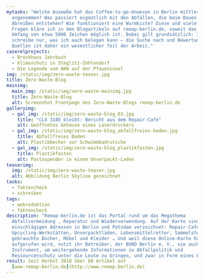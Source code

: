 ```yaml
---
mytasks: "Welche Ausmaße hat das Coffee-to-go-Unwesen in Berlin mittlerweile
  angenommen? Was passiert eigentlich mit den Abfällen, die beim Bauen und
  Abreißen entstehen? Wie funktioniert eine Wurmkiste? Diese und viele andere
  Fragen kläre ich in den Blogartikeln auf remap-berlin.de, soweit das in einem
  Umfang von etwa 5000 Zeichen möglich ist. Dabei gilt grundsätzlich: Ich
  schreibe nur, was ich auch belegen kann – die Suche nach und Bewertung von
  Quellen ist daher ein wesentlicher Teil der Arbeit."
caserelprojects:
  - Brockhaus Jahrbuch
  - Klimaschutz in Steglitz-Zehlendorf
  - Die Legende vom AKW auf der Pfaueninsel
img: /static/img/zero-waste-teaser.jpg
title: Zero-Waste-Blog
mainimg:
  main_img: /static/img/zero-waste-mainimg.jpg
  title: Zero-Waste-Blog
  alt: Screenshot Frontpage des Zero-Waste-Blogs remap-berlin.de
galleryimg:
  - gal_img: /static/img/zero-waste-blog_03.jpg
    title: "CLX 3185 bleibt: Bericht aus dem Repair-Café"
    alt: Geöffnetes Gehäuse eines Laserdruckers
  - gal_img: /static/img/zero-waste-blog_abfallfreies-baden.jpg
    title: Abfallfreies Baden
    alt: Plastikbecher vor Schwimmbadrutsche
  - gal_img: /static/img/zero-waste-blog_plastikfasten.jpg
    title: Plastikfasten
    alt: Pastaspender in einem Unverpackt-Laden
teaserimg:
  img: /static/img/zero-waste-teaser.jpg
  alt: Abbildung Berlin Skyline gezeichnet
tasks:
  - faktencheck
  - schreiben
tags:
  - webredaktion
  - faktencheck
description: "Remap-berlin.de ist das Portal rund um das Megathema
  Abfallvermeidung , Reparatur und Wiederverwendung. Auf der Karte sind alle
  einschlägigen Adressen in Berlin und Potsdam verzeichnet: Repair-Cafés,
  Upcycling-Werkstätten, Unverpacktläden, Lebensmittelretter, Sammelstellen für
  gebrauchte Bücher, Möbel und Kleider … Und weil diese Online-Karte häufig
  aufgerufen wird, nutzt ihr Betreiber, der BUND Berlin e. V., sie auch als
  Instrument, um weitergehende Informationen zu Abfallpolitik und
  Ressourcenschutz unter die Leute zu bringen, und zwar in Form eines Blogs."
result: Seit Herbst 2018 über 80 Artikel auf
  [www.remap-berlin.de](http://www.remap-berlin.de)
---
```

